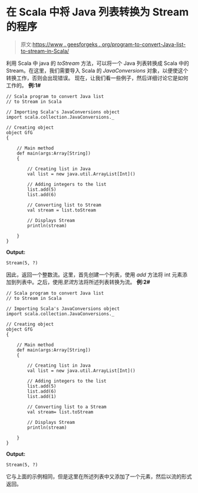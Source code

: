 # 在 Scala 中将 Java 列表转换为 Stream 的程序

> 原文:[https://www . geesforgeks . org/program-to-convert-Java-list-to-stream-in-Scala/](https://www.geeksforgeeks.org/program-to-convert-java-list-to-stream-in-scala/)

利用 Scala 中 java 的 *toStream* 方法，可以将一个 Java 列表转换成 Scala 中的 Stream。在这里，我们需要导入 Scala 的 *JavaConversions* 对象，以便使这个转换工作，否则会出现错误。
现在，让我们看一些例子，然后详细讨论它是如何工作的。
**例:1#**

```
// Scala program to convert Java list 
// to Stream in Scala

// Importing Scala's JavaConversions object
import scala.collection.JavaConversions._

// Creating object
object GfG
{ 

    // Main method
    def main(args:Array[String])
    {

        // Creating list in Java
        val list = new java.util.ArrayList[Int]()

        // Adding integers to the list
        list.add(5)
        list.add(6)

        // Converting list to Stream 
        val stream = list.toStream

        // Displays Stream
        println(stream)

    }
}
```

**Output:**

```
Stream(5, ?)

```

因此，返回一个整数流。这里，首先创建一个列表，使用 *add* 方法将 int 元素添加到列表中。之后，使用*至流*方法将所述列表转换为流。
**例:2#**

```
// Scala program to convert Java list 
// to Stream in Scala

// Importing Scala's JavaConversions object
import scala.collection.JavaConversions._

// Creating object
object GfG
{ 

    // Main method
    def main(args:Array[String])
    {

        // Creating list in Java
        val list = new java.util.ArrayList[Int]()

        // Adding integers to the list
        list.add(5)
        list.add(6)
        list.add(1)

        // Converting list to a Stream
        val stream= list.toStream

        // Displays Stream
        println(stream)

    }
}
```

**Output:**

```
Stream(5, ?)

```

它与上面的示例相同，但是这里在所述列表中又添加了一个元素，然后以流的形式返回。
